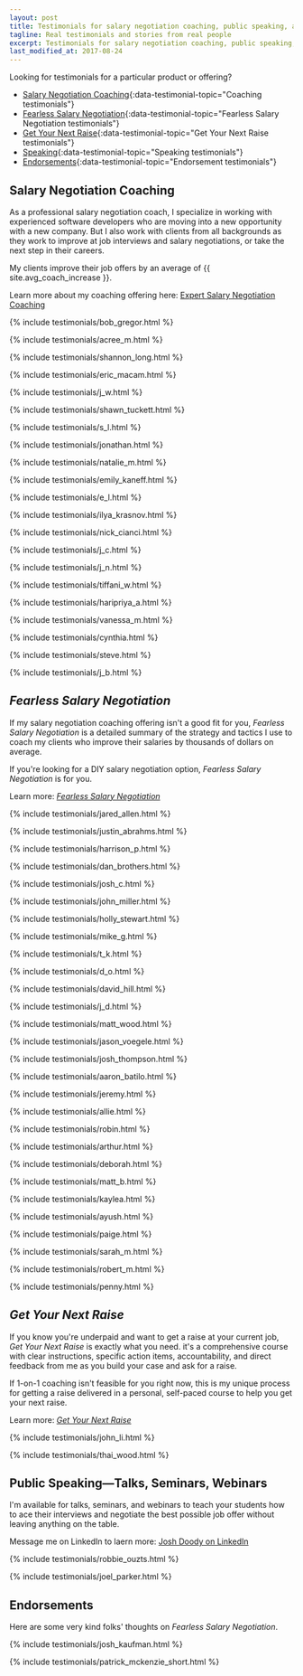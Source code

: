 ```yaml
---
layout: post
title: Testimonials for salary negotiation coaching, public speaking, and Fearless Salary Negotiation
tagline: Real testimonials and stories from real people
excerpt: Testimonials for salary negotiation coaching, public speaking, and Fearless Salary Negotiation
last_modified_at: 2017-08-24
---
```

Looking for testimonials for a particular product or offering?

 * [Salary Negotiation Coaching](#coaching){:data-testimonial-topic="Coaching testimonials"}
 * [Fearless Salary Negotiation](#fsn){:data-testimonial-topic="Fearless Salary Negotiation testimonials"}
 * [Get Your Next Raise](#gynr){:data-testimonial-topic="Get Your Next Raise testimonials"}
 * [Speaking](#speaking){:data-testimonial-topic="Speaking testimonials"}
 * [Endorsements](#endorsements){:data-testimonial-topic="Endorsement testimonials"}
 
## <a name="coaching" class="below-nav">Salary Negotiation Coaching

As a professional salary negotiation coach, I specialize in working with experienced software developers who are moving into a new opportunity with a new company. But I also work with clients from all backgrounds as they work to improve at job interviews and salary negotiations, or take the next step in their careers.

My clients improve their job offers by an average of {{ site.avg_coach_increase }}.

Learn more about my coaching offering here: [Expert Salary Negotiation Coaching](/coach/)

{% include testimonials/bob_gregor.html %}

{% include testimonials/acree_m.html %}

{% include testimonials/shannon_long.html %}

{% include testimonials/eric_macam.html %}

{% include testimonials/j_w.html %}

{% include testimonials/shawn_tuckett.html %}

{% include testimonials/s_l.html %}

{% include testimonials/jonathan.html %}

{% include testimonials/natalie_m.html %}

{% include testimonials/emily_kaneff.html %}

{% include testimonials/e_l.html %}

{% include testimonials/ilya_krasnov.html %}

{% include testimonials/nick_cianci.html %}

{% include testimonials/j_c.html %}

{% include testimonials/j_n.html %}

{% include testimonials/tiffani_w.html %}

{% include testimonials/haripriya_a.html %}

{% include testimonials/vanessa_m.html %} 

{% include testimonials/cynthia.html %}

{% include testimonials/steve.html %}

{% include testimonials/j_b.html %}

## <a name="fsn" class="below-nav">*Fearless Salary Negotiation*

If my salary negotiation coaching offering isn't a good fit for you, *Fearless Salary Negotiation* is a detailed summary of the strategy and tactics I use to coach my clients who improve their salaries by thousands of dollars on average.

If you're looking for a DIY salary negotiation option, *Fearless Salary Negotiation* is for you.

Learn more: [*Fearless Salary Negotiation*](/get-started/)

{% include testimonials/jared_allen.html %}

{% include testimonials/justin_abrahms.html %}

{% include testimonials/harrison_p.html %}

{% include testimonials/dan_brothers.html %}

{% include testimonials/josh_c.html %}

{% include testimonials/john_miller.html %}

{% include testimonials/holly_stewart.html %}

{% include testimonials/mike_g.html %}

{% include testimonials/t_k.html %}

{% include testimonials/d_o.html %}

{% include testimonials/david_hill.html %}

{% include testimonials/j_d.html %}

{% include testimonials/matt_wood.html %}

{% include testimonials/jason_voegele.html %}

{% include testimonials/josh_thompson.html %}

{% include testimonials/aaron_batilo.html %}

{% include testimonials/jeremy.html %}

{% include testimonials/allie.html %}

{% include testimonials/robin.html %}

{% include testimonials/arthur.html %}

{% include testimonials/deborah.html %}

{% include testimonials/matt_b.html %}

{% include testimonials/kaylea.html %}

{% include testimonials/ayush.html %}

{% include testimonials/paige.html %}

{% include testimonials/sarah_m.html %}

{% include testimonials/robert_m.html %}

{% include testimonials/penny.html %}

## <a name="gynr" class="below-nav">*Get Your Next Raise*
	
If you know you're underpaid and want to get a raise at your current job, *Get Your Next Raise* is exactly what you need. it's a comprehensive course with clear instructions, specific action items, accountability, and direct feedback from me as you build your case and ask for a raise.

If 1-on-1 coaching isn't feasible for you right now, this is my unique process for getting a raise delivered in a personal, self-paced course to help you get your next raise.

Learn more: [*Get Your Next Raise*](/get-your-next-raise/)

{% include testimonials/john_li.html %}

{% include testimonials/thai_wood.html %}

## <a name="speaking" class="below-nav">Public Speaking—Talks, Seminars, Webinars

I'm available for talks, seminars, and webinars to teach your students how to ace their interviews and negotiate the best possible job offer without leaving anything on the table.

Message me on LinkedIn to laern more: [Josh Doody on LinkedIn](https://www.linkedin.com/in/joshdoody)

{% include testimonials/robbie_ouzts.html %}

{% include testimonials/joel_parker.html %}

## <a name="endorsements" class="below-nav">Endorsements
	
Here are some very kind folks' thoughts on *Fearless Salary Negotiation*.

{% include testimonials/josh_kaufman.html %}

{% include testimonials/patrick_mckenzie_short.html %}